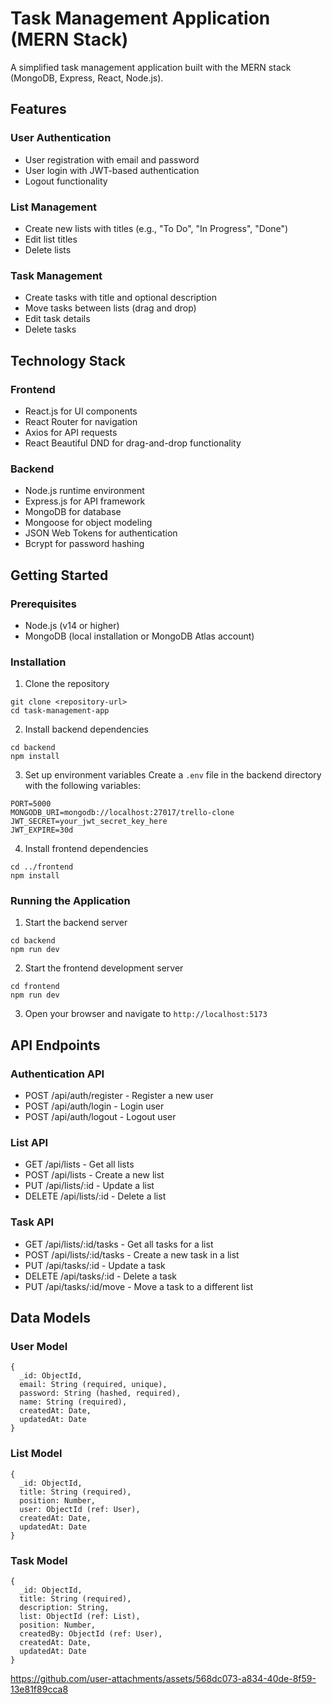 # Task Management Application (MERN Stack)

A simplified task management application built with the MERN stack (MongoDB, Express, React, Node.js).

## Features

### User Authentication
- User registration with email and password
- User login with JWT-based authentication
- Logout functionality

### List Management
- Create new lists with titles (e.g., "To Do", "In Progress", "Done")
- Edit list titles
- Delete lists

### Task Management
- Create tasks with title and optional description
- Move tasks between lists (drag and drop)
- Edit task details
- Delete tasks

## Technology Stack

### Frontend
- React.js for UI components
- React Router for navigation
- Axios for API requests
- React Beautiful DND for drag-and-drop functionality

### Backend
- Node.js runtime environment
- Express.js for API framework
- MongoDB for database
- Mongoose for object modeling
- JSON Web Tokens for authentication
- Bcrypt for password hashing

## Getting Started

### Prerequisites
- Node.js (v14 or higher)
- MongoDB (local installation or MongoDB Atlas account)

### Installation

1. Clone the repository
```
git clone <repository-url>
cd task-management-app
```

2. Install backend dependencies
```
cd backend
npm install
```

3. Set up environment variables
Create a `.env` file in the backend directory with the following variables:
```
PORT=5000
MONGODB_URI=mongodb://localhost:27017/trello-clone
JWT_SECRET=your_jwt_secret_key_here
JWT_EXPIRE=30d
```

4. Install frontend dependencies
```
cd ../frontend
npm install
```

### Running the Application

1. Start the backend server
```
cd backend
npm run dev
```

2. Start the frontend development server
```
cd frontend
npm run dev
```

3. Open your browser and navigate to `http://localhost:5173`

## API Endpoints

### Authentication API
- POST /api/auth/register - Register a new user
- POST /api/auth/login - Login user
- POST /api/auth/logout - Logout user

### List API
- GET /api/lists - Get all lists
- POST /api/lists - Create a new list
- PUT /api/lists/:id - Update a list
- DELETE /api/lists/:id - Delete a list

### Task API
- GET /api/lists/:id/tasks - Get all tasks for a list
- POST /api/lists/:id/tasks - Create a new task in a list
- PUT /api/tasks/:id - Update a task
- DELETE /api/tasks/:id - Delete a task
- PUT /api/tasks/:id/move - Move a task to a different list

## Data Models

### User Model
```
{
  _id: ObjectId,
  email: String (required, unique),
  password: String (hashed, required),
  name: String (required),
  createdAt: Date,
  updatedAt: Date
}
```

### List Model
```
{
  _id: ObjectId,
  title: String (required),
  position: Number,
  user: ObjectId (ref: User),
  createdAt: Date,
  updatedAt: Date
}
```

### Task Model
```
{
  _id: ObjectId,
  title: String (required),
  description: String,
  list: ObjectId (ref: List),
  position: Number,
  createdBy: ObjectId (ref: User),
  createdAt: Date,
  updatedAt: Date
}
```




https://github.com/user-attachments/assets/568dc073-a834-40de-8f59-13e81f89cca8


